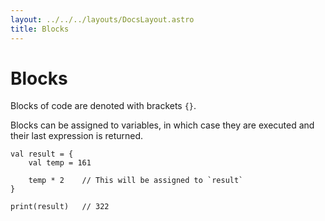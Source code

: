 ```yaml
---
layout: ../../../layouts/DocsLayout.astro
title: Blocks
---
```


# Blocks

Blocks of code are denoted with brackets `{}`.

Blocks can be assigned to variables, in which case
they are executed and their last expression is
returned.

```thp
val result = {
    val temp = 161

    temp * 2    // This will be assigned to `result`
}

print(result)   // 322
```


